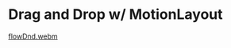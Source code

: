 # Drag and Drop w/ MotionLayout
[flowDnd.webm](https://user-images.githubusercontent.com/61845568/226988290-33933a23-ffb8-490f-8993-17095ad8da78.webm)
